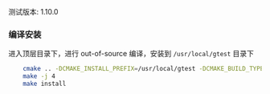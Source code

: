 
测试版本: 1.10.0

### 编译安装

进入顶层目录下，进行 out-of-source 编译，安装到 `/usr/local/gtest` 目录下
```sh
    cmake .. -DCMAKE_INSTALL_PREFIX=/usr/local/gtest -DCMAKE_BUILD_TYPE=Release -DBUILD_SHARED_LIBS=on
    make -j 4
    make install
```
